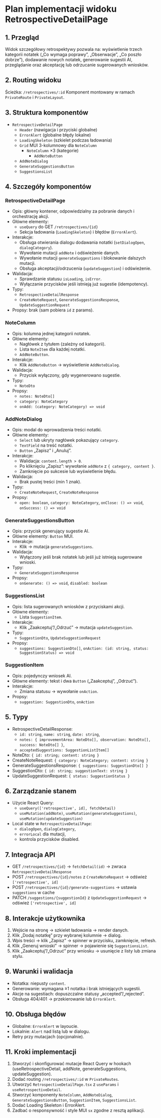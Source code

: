 # Plan implementacji widoku RetrospectiveDetailPage

## 1. Przegląd

Widok szczegółowy retrospektywy pozwala na: wyświetlenie trzech kategorii notatek („Co wymaga poprawy”, „Obserwacje”, „Co poszło dobrze”), dodawanie nowych notatek, generowanie sugestii AI, przeglądanie oraz akceptację lub odrzucanie sugerowanych wniosków.

## 2. Routing widoku

Ścieżka: `/retrospectives/:id`
Komponent montowany w ramach `PrivateRoute` i `PrivateLayout`.

## 3. Struktura komponentów

- `RetrospectiveDetailPage`
  - `Header` (nawigacja i przyciski globalne)
  - `ErrorAlert` (globalne błędy lokalne)
  - `LoadingSkeleton` (szkielet podczas ładowania)
  - `Grid` MUI 3-kolumnowy dla `NoteColumn`
    - `NoteColumn` ×3 (kategorie)
      - `AddNoteButton`
  - `AddNoteDialog`
  - `GenerateSuggestionsButton`
  - `SuggestionsList`

## 4. Szczegóły komponentów

### RetrospectiveDetailPage

- Opis: główny kontener, odpowiedzialny za pobranie danych i orchestrację akcji.
- Główne elementy:
  - `useQuery` do GET `/retrospectives/{id}`
  - Sekcja ładowania (`LoadingSkeleton`) i błędów (`ErrorAlert`).
- Interakcje:
  - Obsługa otwierania dialogu dodawania notatki (`setDialogOpen`, `dialogCategory`).
  - Wywołanie mutacji `addNote` i odświeżenie danych.
  - Wywołanie mutacji `generateSuggestions` i blokowanie dalszych mutacji.
  - Obsługa akceptacji/odrzucenia (`updateSuggestion`) i odświeżenie.
- Walidacja:
  - Sprawdzanie statusu `isLoading`, `isError`.
  - Wyłączanie przycisków jeśli istnieją już sugestie (idempotency).
- Typy:
  - `RetrospectiveDetailResponse`
  - `CreateNoteRequest`, `GenerateSuggestionsResponse`, `UpdateSuggestionRequest`
- Propsy: brak (sam pobiera `id` z params).

### NoteColumn

- Opis: kolumna jednej kategorii notatek.
- Główne elementy:
  - Nagłówek z tytułem (zależny od kategorii).
  - Lista `NoteItem` dla każdej notatki.
  - `AddNoteButton`.
- Interakcje:
  - Klik `AddNoteButton` → wyświetlenie `AddNoteDialog`.
- Walidacja:
  - Przycisk wyłączony, gdy wygenerowano sugestie.
- Typy:
  - `NoteDto`
- Propsy:
  - `notes: NoteDto[]`
  - `category: NoteCategory`
  - `onAdd: (category: NoteCategory) => void`

### AddNoteDialog

- Opis: modal do wprowadzenia treści notatki.
- Główne elementy:
  - `Select` lub ukryty nagłówek pokazujący `category`.
  - `TextField` na treść notatki.
  - `Button` „Zapisz” i „Anuluj”.
- Interakcje:
  - Walidacja: `content.length > 0`.
  - Po kliknięciu „Zapisz”: wywołanie `addNote` z `{ category, content }`.
  - Zamknięcie po sukcesie lub wyświetlenie błędu.
- Walidacja:
  - Brak pustej treści (min 1 znak).
- Typy:
  - `CreateNoteRequest`, `CreateNoteResponse`
- Propsy:
  - `open: boolean`, `category: NoteCategory`, `onClose: () => void`, `onSuccess: () => void`

### GenerateSuggestionsButton

- Opis: przycisk generujący sugestie AI.
- Główne elementy: `Button` MUI.
- Interakcje:
  - Klik → mutacja `generateSuggestions`.
- Walidacja:
  - Wyłączony jeśli brak notatek lub jeśli już istnieją sugerowane wnioski.
- Typy:
  - `GenerateSuggestionsResponse`
- Propsy:
  - `onGenerate: () => void`, `disabled: boolean`

### SuggestionsList

- Opis: lista sugerowanych wniosków z przyciskami akcji.
- Główne elementy:
  - Lista `SuggestionItem`.
- Interakcje:
  - Klik „Zaakceptuj”/„Odrzuć” → mutacja `updateSuggestion`.
- Typy:
  - `SuggestionDto`, `UpdateSuggestionRequest`
- Propsy:
  - `suggestions: SuggestionDto[]`, `onAction: (id: string, status: SuggestionStatus) => void`

### SuggestionItem

- Opis: pojedynczy wniosek AI.
- Główne elementy: tekst i dwa `Button` („Zaakceptuj”, „Odrzuć”).
- Interakcje:
  - Zmiana statusu → wywołanie `onAction`.
- Propsy:
  - `suggestion: SuggestionDto`, `onAction`

## 5. Typy

- RetrospectiveDetailResponse:
  - `id: string`, `name: string`, `date: string`,
  - `notes: { improvementArea: NoteDto[], observation: NoteDto[], success: NoteDto[] }`,
  - `acceptedSuggestions: SuggestionListItem[]`
- NoteDto: `{ id: string; content: string }`
- CreateNoteRequest: `{ category: NoteCategory; content: string }`
- GenerateSuggestionsResponse: `{ suggestions: SuggestionDto[] }`
- SuggestionDto: `{ id: string; suggestionText: string }`
- UpdateSuggestionRequest: `{ status: SuggestionStatus }`

## 6. Zarządzanie stanem

- Użycie React Query:
  - `useQuery(['retrospective', id], fetchDetail)`
  - `useMutation(addNote)`, `useMutation(generateSuggestions)`, `useMutation(updateSuggestion)`
- Local state w `RetrospectiveDetailPage`:
  - `dialogOpen`, `dialogCategory`,
  - `errorLocal` dla mutacji,
  - kontrola przycisków disabled.

## 7. Integracja API

- GET `/retrospectives/{id}` → `fetchDetail(id)` → zwraca `RetrospectiveDetailResponse`
- POST `/retrospectives/{id}/notes` z `CreateNoteRequest` → odśwież `['retrospective', id]`
- POST `/retrospectives/{id}/generate-suggestions` → ustawia `suggestions` w cache
- PATCH `/suggestions/{suggestionId}` z `UpdateSuggestionRequest` → odśwież `['retrospective', id]`

## 8. Interakcje użytkownika

1. Wejście na stronę → szkielet ładowania → render danych.
2. Klik „Dodaj notatkę” przy wybranej kolumnie → dialog.
3. Wpis treści → klik „Zapisz” → spinner w przycisku, zamknięcie, refresh.
4. Klik „Generuj wnioski” → spinner → pojawienie się `SuggestionsList`.
5. Klik „Zaakceptuj”/„Odrzuć” przy wniosku → usunięcie z listy lub zmiana stylu.

## 9. Warunki i walidacja

- Notatka: niepusty `content`.
- Generowanie: wymagana ≥1 notatka i brak istniejących sugestii.
- Akcje na sugestiach: dopuszczalne statusy „accepted”/„rejected”.
- Obsługa 404/401 → przekierowanie lub `ErrorAlert`.

## 10. Obsługa błędów

- Globalne: `ErrorAlert` w layoucie.
- Lokalnie: `Alert` nad listą lub w dialogu.
- Retry przy mutacjach (opcjonalnie).

## 11. Kroki implementacji

1. Stworzyć i skonfigurować mutacje React Query w hookach (useRetrospectiveDetail, addNote, generateSuggestions, updateSuggestion).
2. Dodać routing `/retrospectives/:id` w `PrivateRoutes`.
3. Utworzyć `RetrospectiveDetailPage.tsx` z `useParams` i `useRetrospectiveDetail`.
4. Stworzyć komponenty `NoteColumn`, `AddNoteDialog`, `GenerateSuggestionsButton`, `SuggestionItem`, `SuggestionsList`.
5. Dodać Loading Skeleton i ErrorAlert.
6. Zadbać o responsywność i style MUI `sx` zgodne z resztą aplikacji.
